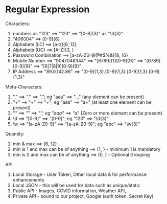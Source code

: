 # Regular Expression
Characters:
1. numbers as "123" ==> "123" ==> "[0-9]{3}" as "\d{3}" 
2. "406004" ==> [0-9]{6}
3. Alphabets (LC) ==> [a-z]{6, 12}
4. Alphabets (UC) ==> [A-Z]{3, }
5. Password Combination ==> [a-zA-Z0-9!@#$%&]{8, 16}
6. Mobile Number ==> "9047048344" ==> "[6789]{1}[0-9]{9}" ==> "[6789][0-9]{9}" ==> "[6|7|8|9][0-9]{9}"
7. IP Address ==> "89.0.142.86" ==> "[0-9]{1,3}\.[0-9]{1,3}\.[0-9]{1,3}\.[0-9]{1,3}"

Meta-Characters:
1. "." ==> "." ==> "."; eg "aaa" ==> "..." (any element can be present)
2. "+" ==> "+" ==> "+"; eg "aaa" ==> "a+" (at least one element can be present)
3. "*" ==> "*" ==> "*"; eg "aaa" ==> "a*" (Zero or more element can be present)
4. \d ==> "[0-9]" ==> "[0-9]"; eg "123" ==> "\d{3}" 
5. \w ==> "[a-zA-Z0-9]" ==> "[a-zA-Z0-9]"; eg "abc" ==> "\w{3}"

Quantity:
1. min & max ==> {6, 12}
2. min is 1 and max can be of anything ==> {1, } - minimum 1 is mandatory
3. min is 0 and max can be of anything ==> {0, } - Optional
Grouping




API 
1. Local Storage - User Token, Other local data & for performance enhancements
2. Local JSON - this will be used for data such as unique/static 
3. Public API - Images, COVID information, Weather API, 
4. Private API - bound to our project, Google (auth token, Secret Key)
